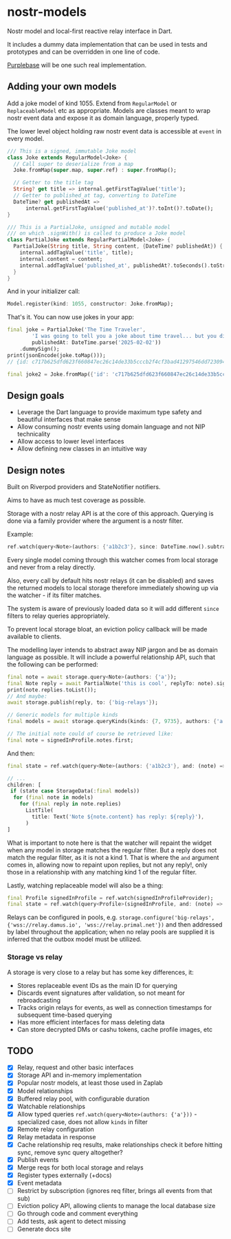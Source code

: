 # nostr-models

Nostr model and local-first reactive relay interface in Dart.

It includes a dummy data implementation that can be used in tests and prototypes and can be overridden in one line of code.

[Purplebase](https://github.com/purplebase/purplebase) will be one such real implementation.

## Adding your own models

Add a joke model of kind 1055. Extend from `RegularModel` or `ReplaceableModel` etc as appropriate. Models are classes meant to wrap nostr event data and expose it as domain language, properly typed.

The lower level object holding raw nostr event data is accessible at `event` in every model.

```dart
/// This is a signed, immutable Joke model
class Joke extends RegularModel<Joke> {
  // Call super to deserialize from a map
  Joke.fromMap(super.map, super.ref) : super.fromMap();

  // Getter to the title tag
  String? get title => internal.getFirstTagValue('title');
  // Getter to published_at tag, converting to DateTime
  DateTime? get publishedAt =>
      internal.getFirstTagValue('published_at')?.toInt()?.toDate();
}

/// This is a PartialJoke, unsigned and mutable model
/// on which .signWith() is called to produce a Joke model
class PartialJoke extends RegularPartialModel<Joke> {
  PartialJoke(String title, String content, {DateTime? publishedAt}) {
    internal.addTagValue('title', title);
    internal.content = content;
    internal.addTagValue('published_at', publishedAt?.toSeconds().toString());
  }
}
```

And in your initializer call:

```dart
Model.register(kind: 1055, constructor: Joke.fromMap);
```

That's it. You can now use jokes in your app:

```dart
final joke = PartialJoke('The Time Traveler',
        'I was going to tell you a joke about time travel... but you didn\'t like it.',
        publishedAt: DateTime.parse('2025-02-02'))
    .dummySign();
print(jsonEncode(joke.toMap()));
// {id: c717b625dfd623f660847ec26c14de33b5cccb2f4cf3bad41297546dd7230941, content: I was going to tell you a joke about time travel... but you didn't like it., created_at: 1744851226, pubkey: f907e6c86c02efe9e26c2d028c6d5112e19308e3cc54a3ff016ac0e9e1af0ff1, kind: 1055, tags: [[title, The Time Traveler], [published_at, 1738465200]], sig: null}

final joke2 = Joke.fromMap({'id': 'c717b625dfd623f660847ec26c14de33b5cccb2f4cf3bad41297546dd7230941', 'content': 'I was going to tell you a joke about time travel... but you didn\'t like it.', 'created_at': 1744851226, 'pubkey': 'f907e6c86c02efe9e26c2d028c6d5112e19308e3cc54a3ff016ac0e9e1af0ff1', 'kind': 1055, 'tags': [['title', 'The Time Traveler'], ['published_at', 1738465200]], 'sig': null}, ref);
```

## Design goals

 - Leverage the Dart language to provide maximum type safety and beautiful interfaces that make sense
 - Allow consuming nostr events using domain language and not NIP technicality
 - Allow access to lower level interfaces
 - Allow defining new classes in an intuitive way

## Design notes

Built on Riverpod providers and StateNotifier notifiers.

Aims to have as much test coverage as possible.

Storage with a nostr relay API is at the core of this approach. Querying is done via a family provider where the argument is a nostr filter.

Example:

```dart
ref.watch(query<Note>(authors: {'a1b2c3'}, since: DateTime.now().subtract(Duration(seconds: 5))));
```

Every single model coming through this watcher comes from local storage and never from a relay directly. 

Also, every call by default hits nostr relays (it can be disabled) and saves the returned models to local storage therefore immediately showing up via the watcher - if its filter matches.

The system is aware of previously loaded data so it will add different `since` filters to relay queries appropriately.

To prevent local storage bloat, an eviction policy callback will be made available to clients.

The modelling layer intends to abstract away NIP jargon and be as domain language as possible. It will include a powerful relationship API, such that the following can be performed:

```dart
final note = await storage.query<Note>(authors: {'a'});
final Note reply = await PartialNote('this is cool', replyTo: note).signWith(signer);
print(note.replies.toList());
// And maybe:
await storage.publish(reply, to: {'big-relays'});

// Generic models for multiple kinds
final models = await storage.queryKinds(kinds: {7, 9735}, authors: {'a'});

// The initial note could of course be retrieved like:
final note = signedInProfile.notes.first;
```

And then:

```dart
final state = ref.watch(query<Note>(authors: {'a1b2c3'}, and: (note) => {note.replies}));

// ...
children: [
 if (state case StorageData(:final models))
  for (final note in models)
    for (final reply in note.replies)
      ListTile(
        title: Text('Note ${note.content} has reply: ${reply}'),
      )
]
```

What is important to note here is that the watcher will repaint the widget when any model in storage matches the regular filter. But a reply does not match the regular filter, as it is not a kind 1. That is where the `and` argument comes in, allowing now to repaint upon replies, but not any reply!, only those in a relationship with any matching kind 1 of the regular filter.

Lastly, watching replaceable model will also be a thing:

```dart
final Profile signedInProfile = ref.watch(signedInProfileProvider);
final state = ref.watch(query<Profile>(signedInProfile, and: (note) => {note.following}));
```

Relays can be configured in pools, e.g. `storage.configure('big-relays', {'wss://relay.damus.io', 'wss://relay.primal.net'})` and then addressed by label throughout the application; when no relay pools are supplied it is inferred that the outbox model must be utilized.

### Storage vs relay

A storage is very close to a relay but has some key differences, it:

 - Stores replaceable event IDs as the main ID for querying
 - Discards event signatures after validation, so not meant for rebroadcasting
 - Tracks origin relays for events, as well as connection timestamps for subsequent time-based querying
 - Has more efficient interfaces for mass deleting data
 - Can store decrypted DMs or cashu tokens, cache profile images, etc

## TODO

 - [x] Relay, request and other basic interfaces
 - [x] Storage API and in-memory implementation
 - [x] Popular nostr models, at least those used in Zaplab
 - [x] Model relationships
 - [x] Buffered relay pool, with configurable duration
 - [x] Watchable relationships
 - [x] Allow typed queries `ref.watch(query<Note>(authors: {'a'}))` - specialized case, does not allow `kinds` in filter
 - [x] Remote relay configuration
 - [x] Relay metadata in response
 - [x] Cache relationship req results, make relationships check it before hitting sync, remove sync query altogether?
 - [x] Publish events
 - [x] Merge reqs for both local storage and relays
 - [x] Register types externally (+docs)
 - [x] Event metadata
 - [ ] Restrict by subscription (ignores req filter, brings all events from that sub)
 - [ ] Eviction policy API, allowing clients to manage the local database size
 - [ ] Go through code and comment everything
 - [ ] Add tests, ask agent to detect missing
 - [ ] Generate docs site